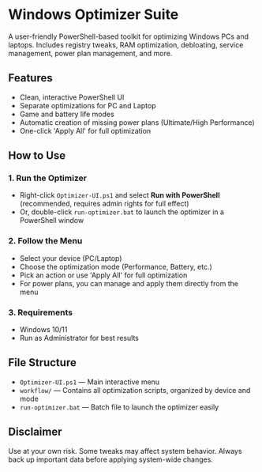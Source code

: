 # Windows Optimizer Suite

A user-friendly PowerShell-based toolkit for optimizing Windows PCs and laptops. Includes registry tweaks, RAM optimization, debloating, service management, power plan management, and more.

## Features
- Clean, interactive PowerShell UI
- Separate optimizations for PC and Laptop
- Game and battery life modes
- Automatic creation of missing power plans (Ultimate/High Performance)
- One-click 'Apply All' for full optimization

## How to Use

### 1. Run the Optimizer
- Right-click `Optimizer-UI.ps1` and select **Run with PowerShell** (recommended, requires admin rights for full effect)
- Or, double-click `run-optimizer.bat` to launch the optimizer in a PowerShell window

### 2. Follow the Menu
- Select your device (PC/Laptop)
- Choose the optimization mode (Performance, Battery, etc.)
- Pick an action or use 'Apply All' for full optimization
- For power plans, you can manage and apply them directly from the menu

### 3. Requirements
- Windows 10/11
- Run as Administrator for best results

## File Structure
- `Optimizer-UI.ps1` — Main interactive menu
- `workflow/` — Contains all optimization scripts, organized by device and mode
- `run-optimizer.bat` — Batch file to launch the optimizer easily

## Disclaimer
Use at your own risk. Some tweaks may affect system behavior. Always back up important data before applying system-wide changes.
